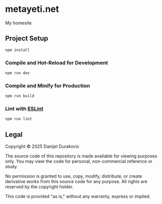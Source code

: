 # metayeti.net

My homesite

## Project Setup

```sh
npm install
```

### Compile and Hot-Reload for Development

```sh
npm run dev
```

### Compile and Minify for Production

```sh
npm run build
```

### Lint with [ESLint](https://eslint.org/)

```sh
npm run lint
```

## Legal

Copyright &copy; 2025 Danijel Durakovic

The source code of this repository is made available for viewing purposes only. You may view the code for personal, non-commercial reference or study.

No permission is granted to use, copy, modify, distribute, or create derivative works from this source code for any purpose. All rights are reserved by the copyright holder.

This code is provided "as is," without any warranty, express or implied.